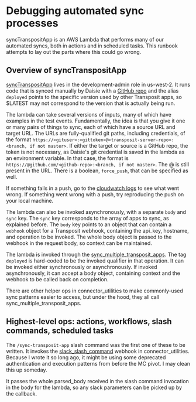 # Debugging automated sync processes

syncTranspositApp is an AWS Lambda that performs many of our automated syncs, both in actions and in scheduled tasks. This runbook attempts to lay out the parts where this could go wrong.

## Overview of syncTranspositApp

[syncTranspositApp](https://us-west-2.console.aws.amazon.com/lambda/home?region=us-west-2#/functions/syncTranspositApp?tab=monitoring) lives in the development-admin role in us-west-2. It runs code that is synced manually by Daisie with a [GitHub repo](https://github.com/transposit-connectors/syncTranspositApp) and the alias `deployed` points to the specific version used by other Transposit apps, so $LATEST may not correspond to the version that is actually being run.

The lambda can take several versions of inputs, many of which have examples in the test events. Fundamentally, the idea is that you give it one or many pairs of things to sync, each of which have a source URL and target URL. The URLs are fully-qualified git paths, including credentials, of the format `https://<gituser>:<gittoken>@<transposit-server-repo>:<branch, if not master>`. If either the target or source is a GitHub repo, the token is not necessary, as Daisie's git credential is saved in the lambda as an environment variable. In that case, the format is `https://@github.com/<github-repo>:<branch, if not master>`. The @ is still present in the URL. There is a boolean, `force_push`, that can be specified as well.

If something fails in a push, go to the [cloudwatch logs](https://us-west-2.console.aws.amazon.com/cloudwatch/home?region=us-west-2#logsV2:log-groups/log-group/$252Faws$252Flambda$252FsyncTranspositApp/log-events) to see what went wrong. If something went wrong with a push, try reproducing the push on your local machine.

The lambda can also be invoked asynchronously, with a separate `body` and `sync` key. The `sync` key corresponds to the array of apps to sync, as explained before. The `body` key points to an object that can contain a `webhook` object for a Transposit webhook, containing the api_key, hostname, and operation to be invoked. The whole body object is passed to the webhook in the request body, so context can be maintained.

The lambda is invoked through the [sync_multiple_transposit_apps](https://console.demo.transposit.com/dev/t/transposit/connector_utilities/code/op/sync_multiple_transposit_apps). The tag `deployed` is hard-coded to be the invoked qualifier in that operation. It can be invoked either synchronously or asynchronously. If invoked asynchronously, it can accept a body object, containing context and the webhook to be called back on completion.

There are other helper ops in connector_utilities to make commonly-used sync patterns easier to access, but under the hood, they all call sync_multiple_transposit_apps.

## Highest-level ops: actions, workflows, slash commands, scheduled tasks

The `/sync-transposit-app` slash command was the first one of these to be written. It invokes the [slack_slash_command](https://console.demo.transposit.com/dev/t/transposit/connector_utilities/code/op/slack_slash_command_webhook) webhook in connector_utilities. Because I wrote it so long ago, it might be using some deprecated authentication and execution patterns from before the MC pivot. I may clean this up someday.

It passes the whole parsed_body received in the slash command invocation in the body for the lambda, so any slack parameters can be picked up by the callback.
